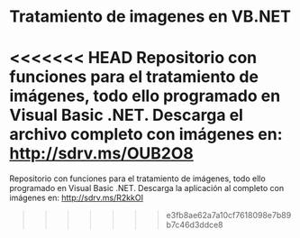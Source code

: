 ﻿Tratamiento de imagenes en VB.NET
=================================

<<<<<<< HEAD
Repositorio con funciones para el tratamiento de imágenes, todo ello programado en Visual Basic .NET.
Descarga el archivo completo con imágenes en: 
http://sdrv.ms/OUB2O8
=======
Repositorio con funciones para el tratamiento de imágenes, todo ello programado en Visual Basic .NET. 
Descarga la aplicación al completo con imágenes en: 
http://sdrv.ms/R2kkOI
>>>>>>> e3fb8ae62a7a10cf7618098e7b89b7c46d3ddce8

